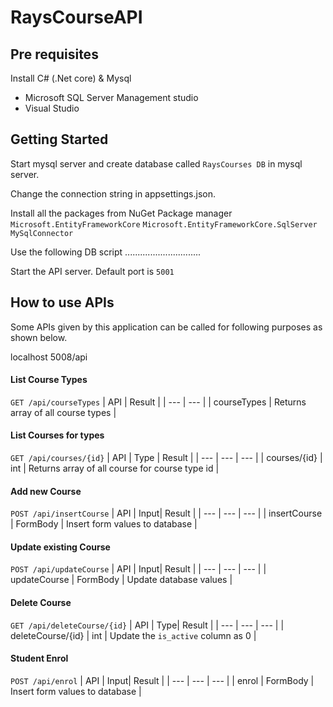 # RaysCourseAPI

## Pre requisites
Install C# (.Net core) & Mysql

- Microsoft SQL Server Management studio
- Visual Studio 
  
## Getting Started
Start mysql server and create database called `RaysCourses DB` in mysql server.

Change the connection string in appsettings.json. 

Install all the packages from NuGet Package manager
`Microsoft.EntityFrameworkCore`
`Microsoft.EntityFrameworkCore.SqlServer`
`MySqlConnector`

Use the following DB script ..............................

Start the API server. Default port is `5001`

## How to use APIs
Some APIs given by this application can be called for following purposes as shown below.

localhost 5008/api

#### List Course Types
`GET /api/courseTypes`
| API | Result |
| --- | --- |
| courseTypes | Returns array of all course types |

#### List Courses for types
`GET /api/courses/{id}`
| API | Type | Result |
| --- | --- | --- |
| courses/{id} | int | Returns array of all course for course type id |

#### Add new Course
`POST /api/insertCourse`
| API | Input| Result |
| --- | --- | --- |
| insertCourse | FormBody | Insert form values to database |

#### Update existing Course
`POST /api/updateCourse`
| API | Input| Result |
| --- | --- | --- |
| updateCourse | FormBody | Update database values |

#### Delete Course
`GET /api/deleteCourse/{id}`
| API | Type| Result |
| --- | --- | --- |
| deleteCourse/{id} | int | Update the `is_active` column as 0 |

#### Student Enrol
`POST /api/enrol`
| API | Input| Result |
| --- | --- | --- |
| enrol | FormBody | Insert form values to database |



